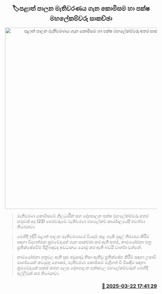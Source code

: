 <p align='center'><b><h2 align='center' title='පළාත් පාලන මැතිවරණය ගැන කොමිසම හා පක්ෂ මහලේකම්වරු අතර සාකච්ඡාවක්'>🏷පළාත් පාලන මැතිවරණය ගැන කොමිසම හා පක්ෂ මහලේකම්වරු සාකච්ඡා</h2></b></p>
<p align='center'><img src='https://helakuru.sgp1.cdn.digitaloceanspaces.com/esana/images/lib/commission-archived.jpg' width='600' alt='පළාත් පාලන මැතිවරණය ගැන කොමිසම හා පක්ෂ මහලේකම්වරු අතර සාකච්ඡාවක්'></p>

> මැතිවරණ කොමිසමේ නිලධාරීන් සහ දේශපාලන පක්ෂ මහලේකම්වරු අතර හමුවක් අද (22) පෙරවරුවේ මැතිවරණ මහලේකම් කාර්යාලයේදී පවත්වා තිබෙනවා.

> මෙහිදී ඉදිරි පළාත් පාලන මැතිවරණයේ වියදම් කළ හැකි මුදල් තීරණය කිරීම සඳහා විද්‍යාත්මක ක්‍රමවේදයක් ගැන සාකච්ඡා කර ඇති අතර, නාමයෝජනා පත්‍ර ප්‍රතික්ෂේපවීම් පිළිබඳවද අවධානය යොමු කර ඇති බවයි වාර්තා වන්නේ.

> නාමයෝජනා පත්‍රවල ඇති සුළු අඩුපාඩු නිසා ඇතිවූ ප්‍රතික්ෂේප කිරීම් සඳහා උසාවි මාර්ගයෙන් කටයුතු නොකර, මැතිවරණ කොමිසම මැදිහත් වී විසඳීම සඳහා ක්‍රමවේදයක් සකස් කරන ලෙස දේශපාලන පක්ෂවල මහලේකම්වරුන් මෙහිදී ඉල්ලීමක් කර තිබෙනවා.



<h3 align='right'><a href='https://www.helakuru.lk/esana/p/108553/'>📅 2025-03-22 17:41:29</a></h3>
